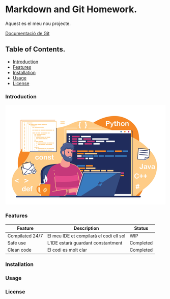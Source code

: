 # Markdown and Git Homework.
Aquest es el meu nou projecte.

[Documentació de Git](https://git-scm.com/doc)

## Table of Contents.
- [Introduction](#introduction) 
- [Features](#features)
- [Installation](#installation)
- [Usage](#usage)
- [License](#license)

### Introduction
![Project Logo](images/logo.png)

### Features
| Feature | Description | Status |
|---------|------------ |--------|
| Compilated 24/7 | El meu IDE et compilarà el codi ell sol | WIP |
| Safe use | L'IDE estarà guardant constantment | Completed |
| Clean code | El codi es molt clar | Completed |

### Installation

### Usage

### License